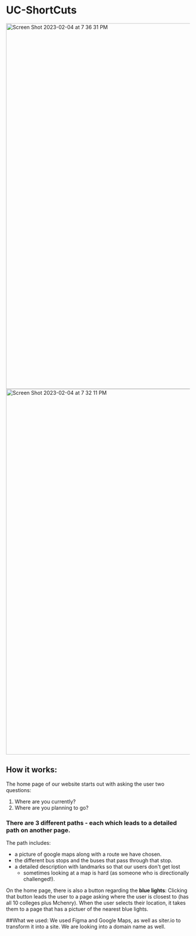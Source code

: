 # UC-ShortCuts
<img width="1000" alt="Screen Shot 2023-02-04 at 7 36 31 PM" src="https://user-images.githubusercontent.com/61030907/216800124-4e909a1f-0420-48d6-9293-c0067e172987.png"><img width="1000" alt="Screen Shot 2023-02-04 at 7 32 11 PM" src="https://user-images.githubusercontent.com/61030907/216800020-6bbc8551-7ebf-4f6c-8bed-6aab2ca58a77.png">

## How it works: 
The home page of our website starts out with asking the user two questions: 
1) Where are you currently? 
2) Where are you planning to go? 

### There are **3 different paths** - each which leads to a detailed path on another page. 

The path includes: 
- a picture of google maps along with a route we have chosen. 
- the different bus stops and the buses that pass through that stop.
- a detailed description with landmarks so that our users don't get lost 
  - sometimes looking at a map is hard (as someone who is directionally challenged!). 

On the home page, there is also a button regarding the **blue lights**: 
Clicking that button leads the user to a page asking where the user is closest to (has all 10 colleges plus Mchenry). When the user selects their location, it takes them to a page that has a pictuer of the nearest blue lights. 

##What we used: 
We used Figma and Google Maps, as well as siter.io to transform it into a site. We are looking into a domain name as well. 


